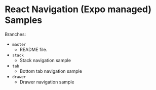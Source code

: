 # React Navigation (Expo managed) Samples

Branches:
- `master`
  - README file.
- `stack`
  - Stack navigation sample
- `tab`
  - Bottom tab navigation sample
- `drawer`
  - Drawer navigation sample
